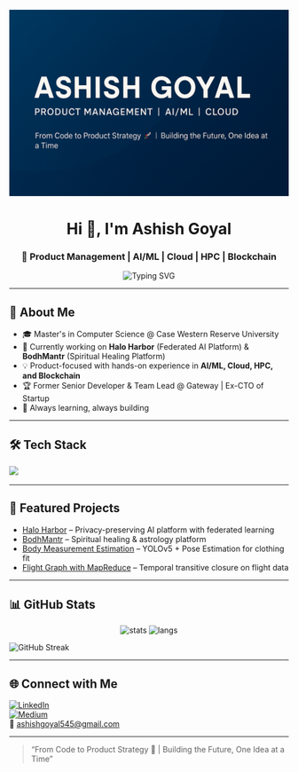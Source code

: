 <!-- Profile Banner -->
![Banner](./banner.png) <!-- Upload a banner image to your repo and update the filename -->

<h1 align="center">Hi 👋, I'm Ashish Goyal</h1>
<h3 align="center">🚀 Product Management | AI/ML | Cloud | HPC | Blockchain</h3>

<p align="center">
  <img src="https://readme-typing-svg.demolab.com?font=Fira+Code&size=22&pause=1000&color=F75C7E&center=true&vCenter=true&width=600&lines=Product+Manager+%7C+AI+%7C+Cloud;Ex-CTO+%7C+Senior+Developer+%7C+Leader;Always+Learning+%7C+Always+Building" alt="Typing SVG" />
</p>

---

## 🚀 About Me
- 🎓 Master's in Computer Science @ Case Western Reserve University  
- 🔭 Currently working on **Halo Harbor** (Federated AI Platform) & **BodhMantr** (Spiritual Healing Platform)  
- 💡 Product-focused with hands-on experience in **AI/ML, Cloud, HPC, and Blockchain**  
- 🏆 Former Senior Developer & Team Lead @ Gateway | Ex-CTO of Startup  
- 🌱 Always learning, always building  

---

## 🛠️ Tech Stack
<p align="left">
  <img src="https://skillicons.dev/icons?i=python,cpp,java,js,react,nodejs,aws,kubernetes,mongodb,git,linux,docker,spark,hadoop" />
</p>

---

## 📂 Featured Projects
- [Halo Harbor](https://github.com/yourrepo/haloharbor) – Privacy-preserving AI platform with federated learning  
- [BodhMantr](https://bodhmantr.com) – Spiritual healing & astrology platform  
- [Body Measurement Estimation](https://github.com/yourrepo/body-measurement) – YOLOv5 + Pose Estimation for clothing fit  
- [Flight Graph with MapReduce](https://github.com/yourrepo/mapreduce-flight) – Temporal transitive closure on flight data  

---

## 📊 GitHub Stats
<p align="center">
  <img src="https://github-readme-stats.vercel.app/api?username=ashishgoyal545&show_icons=true&theme=radical" alt="stats"/>
  <img src="https://github-readme-stats.vercel.app/api/top-langs/?username=ashishgoyal545&layout=compact&theme=radical" alt="langs"/>
</p>

![GitHub Streak](https://streak-stats.demolab.com?user=ashishgoyal545&theme=radical)

---

## 🌐 Connect with Me
[![LinkedIn](https://img.shields.io/badge/LinkedIn-Connect-blue?logo=linkedin)](https://linkedin.com/in/ashishgoyal345)  
[![Medium](https://img.shields.io/badge/Medium-Read%20my%20articles-black?logo=medium)](https://medium.com/@ashishgoyal545)  
📧 ashishgoyal545@gmail.com  

---

> “From Code to Product Strategy 🚀 | Building the Future, One Idea at a Time”
